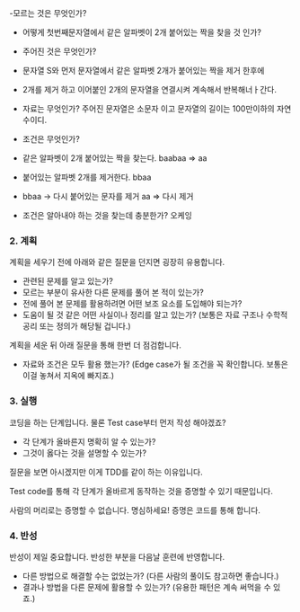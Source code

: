 -모르는 것은 무엇인가?
- 어떻게 첫번째문자열에서 같은 알파벳이 2개 붙어있는 짝을 찾을 것 인가?

- 주어진 것은 무엇인가?
- 문자열 S와 먼저 문자열에서 같은 알파벳 2개가 붙어있는 짝을 제거 한후에
- 2개를 제거 하고 이어붙인 2개의 문자열을 연결시켜 계속해서 반복해너ㅏ간다.


- 자료는 무엇인가?
주어진 문자열은 소문자 이고 문자열의 길이는 100만이하의 자연수이디.


- 조건은 무엇인가?
- 같은 알파벳이 2개 붙어있는 짝을 찾는다. baabaa => aa
- 붙어있는 알파벳 2개를 제거한다. bbaa 
- bbaa -> 다시 붙어있는 문자를 제거 aa => 다시 제거


- 조건은 알아내야 하는 것을 찾는데 충분한가?
오케잉

### 2. 계획

계획을 세우기 전에 아래와 같은 질문을 던지면 굉장히 유용합니다.

- 관련된 문제를 알고 있는가?
- 모르는 부분이 유사한 다른 문제를 풀어 본 적이 있는가?
- 전에 풀어 본 문제를 활용하려면 어떤 보조 요소를 도입해야 되는가?
- 도움이 될 것 같은 어떤 사실이나 정리를 알고 있는가? (보통은 자료 구조나 수학적 공리 또는 정의가 해당될 겁니다.)

계획을 세운 뒤 아래 질문을 통해 한번 더 점검합니다.

- 자료와 조건은 모두 활용 했는가? (Edge case가 될 조건을 꼭 확인합니다. 보통은 이걸 놓쳐서 지옥에 빠지죠.)

### 3. 실행

코딩을 하는 단계입니다. 물론 Test case부터 먼저 작성 해야겠죠?

- 각 단계가 올바른지 명확히 알 수 있는가?
- 그것이 옳다는 것을 설명할 수 있는가?

질문을 보면 아시겠지만 이게 TDD를 같이 하는 이유입니다.

Test code를 통해 각 단계가 올바르게 동작하는 것을 증명할 수 있기 때문입니다.

사람의 머리로는 증명할 수 없습니다. 명심하세요! 증명은 코드를 통해 합니다.

### 4. 반성

반성이 제일 중요합니다. 반성한 부분을 다음날 훈련에 반영합니다.

- 다른 방법으로 해결할 수는 없었는가? (다른 사람의 풀이도 참고하면 좋습니다.)
- 결과나 방법을 다른 문제에 활용할 수 있는가? (유용한 패턴은 계속 써먹을 수 있죠.)